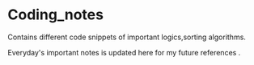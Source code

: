 # Coding_notes
Contains different code snippets of important logics,sorting algorithms.

Everyday's important notes is updated here for my future references .
